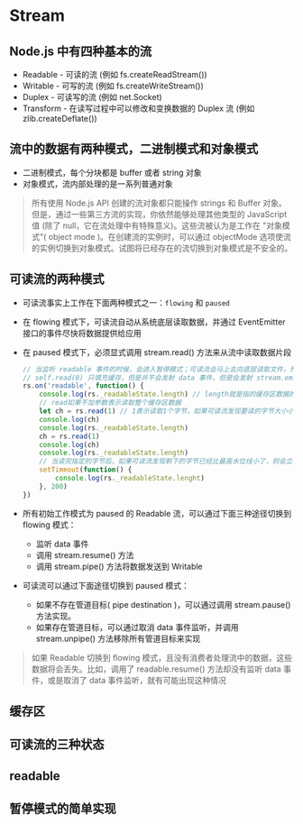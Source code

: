 # Stream

## Node.js 中有四种基本的流

- Readable - 可读的流 (例如 fs.createReadStream())
- Writable - 可写的流 (例如 fs.createWriteStream())
- Duplex - 可读写的流 (例如 net.Socket)
- Transform - 在读写过程中可以修改和变换数据的 Duplex 流 (例如 zlib.createDeflate())

## 流中的数据有两种模式，二进制模式和对象模式

- 二进制模式，每个分块都是 buffer 或者 string 对象
- 对象模式，流内部处理的是一系列普通对象

> 所有使用 Node.js API 创建的流对象都只能操作 strings 和 Buffer 对象。但是，通过一些第三方流的实现，你依然能够处理其他类型的 JavaScript 值 (除了 null，它在流处理中有特殊意义)。这些流被认为是工作在 "对象模式"( object mode )。在创建流的实例时，可以通过 objectMode 选项使流的实例切换到对象模式。试图将已经存在的流切换到对象模式是不安全的。

## 可读流的两种模式

- 可读流事实上工作在下面两种模式之一：`flowing` 和 `paused`

- 在 flowing 模式下，可读流自动从系统底层读取数据，并通过 EventEmitter 接口的事件尽快将数据提供给应用

- 在 paused 模式下，必须显式调用 stream.read() 方法来从流中读取数据片段

  ```javascript
  // 当监听 readable 事件的时候，会进入暂停模式；可读流会马上去向底层读取文件，然后把读到文件的文件放在缓存区里 const state = this._readableState
  // self.read(0) 只填充缓存，但是并不会发射 data 事件，但是会发射 stream.emit('readable') 事件
  rs.on('readable', function() {
      console.log(rs._readableState.length) // length就是指的缓存区数据的大小 state.length += chunk.length
      // read如果不加参数表示读取整个缓存区数据
      let ch = rs.read(1) // 1表示读取1个字节，如果可读流发现要读的字节大小小于等于缓存字节大小，则直接返回
      console.log(ch)
      console.log(rs._readableState.length)
      ch = rs.read(1)
      console.log(ch)
      console.log(rs._readableState.length)
      // 当读完指定的字节后，如果可读流发现剩下的字节已经比最高水位线小了，则会立马再次读取填满最高水位线
      setTimeout(function() {
          console.log(rs._readableState.lenght)
      }, 200)
  })
  ```

- 所有初始工作模式为 paused 的 Readable 流，可以通过下面三种途径切换到 flowing 模式：

  - 监听 data 事件
  - 调用 stream.resume() 方法
  - 调用 stream.pipe() 方法将数据发送到 Writable

- 可读流可以通过下面途径切换到 paused 模式：

  - 如果不存在管道目标( pipe destination )，可以通过调用 stream.pause() 方法实现。
  - 如果存在管道目标，可以通过取消 data 事件监听，并调用 stream.unpipe() 方法移除所有管道目标来实现

> 如果 Readable 切换到 flowing 模式，且没有消费者处理流中的数据，这些数据将会丢失。比如，调用了 readable.resume() 方法却没有监听 data 事件，或是取消了 data 事件监听，就有可能出现这种情况

## 缓存区

## 可读流的三种状态

## readable

## 暂停模式的简单实现

